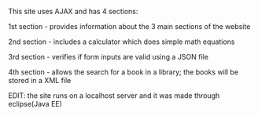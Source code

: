 This site uses AJAX and has 4 sections: 

1st section - provides information about the 3 main sections of the website 

2nd section - includes a calculator which does simple math equations

3rd section - verifies if form inputs are valid using a JSON file

4th section - allows the search for a book in a library; the books will be stored in a XML file 

EDIT: the site runs on a localhost server and it was made through eclipse(Java EE)
